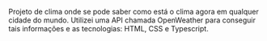 Projeto de clima onde se pode saber como está o clima agora em qualquer cidade do mundo. Utilizei uma API chamada OpenWeather para conseguir tais informações e as tecnologias: HTML, CSS e Typescript.
